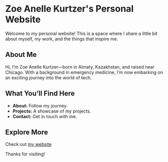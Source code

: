 <h1>Zoe Anelle Kurtzer's Personal Website</h1>
<p>Welcome to my personal website! This is a space where I share a little bit about myself, my work, and the things that inspire me.</p>

<h2>About Me</h2>
<p>Hi, I’m Zoe Anelle Kurtzer—born in Almaty, Kazakhstan, and raised near Chicago. With a background in emergency medicine, I’m now embarking on an exciting journey into the world of tech.</p>

<h2>What You’ll Find Here</h2>
<ul>
    <li><strong>About:</strong> Follow my journey.</li>
    <li><strong>Projects:</strong> A showcase of my projects.</li>
    <li><strong>Contact:</strong> Get in touch with me.</li>
</ul>

<h2>Explore More</h2>
<p>Check out <a href="https://zoekurtzer.github.io/zoekurtzer-website/">my website</a></p>

<p>Thanks for visiting!</p>
